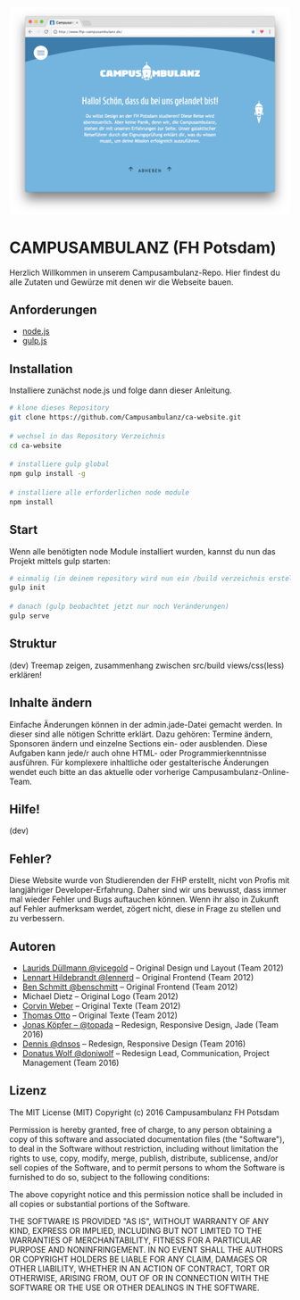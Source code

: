 ![ca screenshot](src/img/ca-cover.png "Campusambulanz Screenshot")

# CAMPUSAMBULANZ (FH Potsdam)

Herzlich Willkommen in unserem Campusambulanz-Repo. Hier findest du alle Zutaten und Gewürze mit denen wir die Webseite bauen.

## Anforderungen
- [node.js](https://nodejs.org/en/)
- [gulp.js](http://gulpjs.com/)

## Installation
Installiere zunächst node.js und folge dann dieser Anleitung.

```sh
# klone dieses Repository
git clone https://github.com/Campusambulanz/ca-website.git

# wechsel in das Repository Verzeichnis
cd ca-website

# installiere gulp global
npm gulp install -g

# installiere alle erforderlichen node module
npm install

```

## Start
Wenn alle benötigten node Module installiert wurden, kannst du nun das Projekt mittels gulp starten:

```sh
# einmalig (in deinem repository wird nun ein /build verzeichnis erstellt)
gulp init

# danach (gulp beobachtet jetzt nur noch Veränderungen)
gulp serve

```

## Struktur

(dev) Treemap zeigen, zusammenhang zwischen src/build views/css(less) erklären!


## Inhalte ändern
Einfache Änderungen können in der admin.jade-Datei gemacht werden. In dieser sind alle nötigen Schritte erklärt. Dazu gehören: Termine ändern, Sponsoren ändern und einzelne Sections ein- oder ausblenden. Diese Aufgaben kann jede/r auch ohne HTML- oder Programmierkenntnisse ausführen. Für komplexere inhaltliche oder gestalterische Änderungen wendet euch bitte an das aktuelle oder vorherige Campusambulanz-Online-Team.



## Hilfe!

(dev)


## Fehler?
Diese Website wurde von Studierenden der FHP erstellt, nicht von Profis mit langjähriger Developer-Erfahrung. Daher sind wir uns bewusst, dass immer mal wieder Fehler und Bugs auftauchen können. Wenn ihr also in Zukunft auf Fehler aufmerksam werdet, zögert nicht, diese in Frage zu stellen und zu verbessern.


## Autoren


- [Laurids Düllmann @vicegold](http://github.com/vicegold) – Original Design und Layout (Team 2012)
- [Lennart Hildebrandt @lennerd](http://github.com/lennerd) – Original Frontend (Team 2012)
- [Ben Schmitt @benschmitt](http://github.com/benschmitt) – Original Frontend (Team 2012)
- Michael Dietz – Original Logo (Team 2012)
- [Corvin Weber](http://corvinweber.de/) – Original Texte (Team 2012)
- [Thomas Otto](http://thomas-otto.net/) – Original Texte (Team 2012)
- [Jonas Köpfer – @topada](http://github.com/topada) – Redesign, Responsive Design, Jade (Team 2016)
- [Dennis @dnsos](http://github.com/dnsos) – Redesign, Responsive Design (Team 2016)
- [Donatus Wolf @doniwolf](http://github.com/doniwolf) – Redesign Lead, Communication, Project Management (Team 2016)

## Lizenz
The MIT License (MIT)
Copyright (c) 2016 Campusambulanz FH Potsdam

Permission is hereby granted, free of charge, to any person obtaining a copy of this software and associated documentation files (the "Software"), to deal in the Software without restriction, including without limitation the rights to use, copy, modify, merge, publish, distribute, sublicense, and/or sell copies of the Software, and to permit persons to whom the Software is furnished to do so, subject to the following conditions:

The above copyright notice and this permission notice shall be included in all copies or substantial portions of the Software.

THE SOFTWARE IS PROVIDED "AS IS", WITHOUT WARRANTY OF ANY KIND, EXPRESS OR IMPLIED, INCLUDING BUT NOT LIMITED TO THE WARRANTIES OF MERCHANTABILITY, FITNESS FOR A PARTICULAR PURPOSE AND NONINFRINGEMENT. IN NO EVENT SHALL THE AUTHORS OR COPYRIGHT HOLDERS BE LIABLE FOR ANY CLAIM, DAMAGES OR OTHER LIABILITY, WHETHER IN AN ACTION OF CONTRACT, TORT OR OTHERWISE, ARISING FROM, OUT OF OR IN CONNECTION WITH THE SOFTWARE OR THE USE OR OTHER DEALINGS IN THE SOFTWARE.

